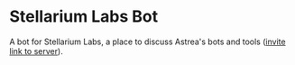 # Stellarium Labs Bot

A bot for Stellarium Labs, a place to discuss Astrea's bots and tools ([invite link to server](https://discord.gg/NSdetwGjpK)).